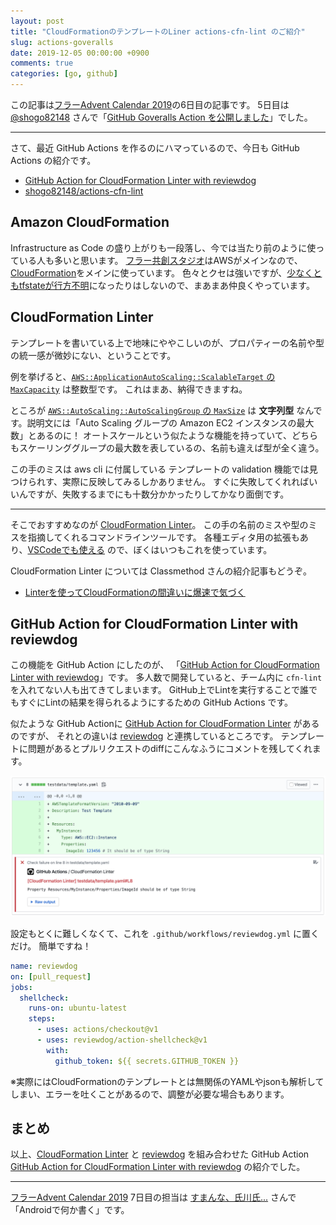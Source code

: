 ```yaml
---
layout: post
title: "CloudFormationのテンプレートのLiner actions-cfn-lint のご紹介"
slug: actions-goveralls
date: 2019-12-05 00:00:00 +0900
comments: true
categories: [go, github]
---
```


この記事は[フラーAdvent Calendar 2019](https://adventar.org/calendars/4155)の6日目の記事です。
5日目は[@shogo82148](https://twitter.com/shogo82148) さんで「[GitHub Goveralls Action を公開しました](https://shogo82148.github.io/blog/2019/12/05/actions-goveralls/)」でした。

-----

さて、最近 GitHub Actions を作るのにハマっているので、今日も GitHub Actions の紹介です。

- [GitHub Action for CloudFormation Linter with reviewdog](https://github.com/marketplace/actions/actions-cfn-lint)
- [shogo82148/actions-cfn-lint](https://github.com/shogo82148/actions-cfn-lint)

## Amazon CloudFormation

Infrastructure as Code の盛り上がりも一段落し、今では当たり前のように使っている人も多いと思います。
[フラー共創スタジオ](https://www.kyoso-studios.com/)はAWSがメインなので、[CloudFormation](https://aws.amazon.com/jp/cloudformation/)をメインに使っています。
色々とクセは強いですが、[少なくともtfstateが行方不明](https://techblog.kayac.com/2019/12/02/123151)になったりはしないので、まあまあ仲良くやっています。


## CloudFormation Linter

テンプレートを書いている上で地味にややこしいのが、プロパティーの名前や型の統一感が微妙にない、ということです。

例を挙げると、[`AWS::ApplicationAutoScaling::ScalableTarget` の `MaxCapacity`](https://docs.aws.amazon.com/ja_jp/AWSCloudFormation/latest/UserGuide/aws-resource-applicationautoscaling-scalabletarget.html#cfn-applicationautoscaling-scalabletarget-maxcapacity) は整数型です。
これはまあ、納得できますね。

ところが [`AWS::AutoScaling::AutoScalingGroup` の `MaxSize`](https://docs.aws.amazon.com/ja_jp/AWSCloudFormation/latest/UserGuide/aws-properties-as-group.html#cfn-as-group-maxsize) は
**文字列型** なんです。説明文には「Auto Scaling グループの Amazon EC2 インスタンスの最大数」とあるのに！
オートスケールという似たような機能を持っていて、どちらもスケーリンググループの最大数を表しているの、名前も違えば型が全く違う。

この手のミスは aws cli に付属している テンプレートの validation 機能では見つけられす、実際に反映してみるしかありません。
すぐに失敗してくれればいいんですが、失敗するまでにも十数分かかったりしてかなり面倒です。

-----

そこでおすすめなのが [CloudFormation Linter](https://github.com/aws-cloudformation/cfn-python-lint)。
この手の名前のミスや型のミスを指摘してくれるコマンドラインツールです。
各種エディタ用の拡張もあり、[VSCodeでも使える](https://marketplace.visualstudio.com/items?itemName=kddejong.vscode-cfn-lint) ので、ぼくはいつもこれを使っています。

CloudFormation Linter については Classmethod さんの紹介記事もどうぞ。

- [Linterを使ってCloudFormationの間違いに爆速で気づく](https://dev.classmethod.jp/cloud/aws/use-linter-to-notice-mistakes-of-cloudformation/)

## GitHub Action for CloudFormation Linter with reviewdog

この機能を GitHub Action にしたのが、 「[GitHub Action for CloudFormation Linter with reviewdog](https://github.com/marketplace/actions/actions-cfn-lint)」です。
多人数で開発していると、チーム内に `cfn-lint` を入れてない人も出てきてしまいます。
GitHub上でLintを実行することで誰でもすぐにLintの結果を得られるようにするための GitHub Actions です。

似たような GitHub Actionに [GitHub Action for CloudFormation Linter](https://github.com/marketplace/actions/cfn-lint-action) があるのですが、
それとの違いは [reviewdog](https://github.com/reviewdog/reviewdog) と連携しているところです。
テンプレートに問題があるとプルリクエストのdiffにこんなふうにコメントを残してくれます。

![reviewdogのコメント](/images/2019-12-05-actions-cfn-lint.png)

設定もとくに難しくなくて、これを `.github/workflows/reviewdog.yml` に置くだけ。
簡単ですね！

```yaml
name: reviewdog
on: [pull_request]
jobs:
  shellcheck:
    runs-on: ubuntu-latest
    steps:
      - uses: actions/checkout@v1
      - uses: reviewdog/action-shellcheck@v1
        with:
          github_token: ${{ secrets.GITHUB_TOKEN }}
```

※実際にはCloudFormationのテンプレートとは無関係のYAMLやjsonも解析してしまい、エラーを吐くことがあるので、調整が必要な場合もあります。

## まとめ

以上、[CloudFormation Linter](https://github.com/aws-cloudformation/cfn-python-lint) と [reviewdog](https://github.com/reviewdog/reviewdog) を組み合わせた GitHub Action
[GitHub Action for CloudFormation Linter with reviewdog](https://github.com/marketplace/actions/actions-cfn-lint) の紹介でした。

-----

[フラーAdvent Calendar 2019](https://adventar.org/calendars/4155) 7日目の担当は [すまんな、氏川氏...](https://twitter.com/ujikawa1026) さんで「Androidで何か書く」です。
